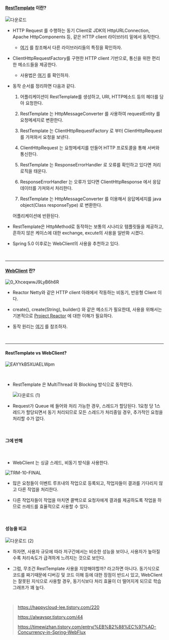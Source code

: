 #### [RestTemplate](https://docs.spring.io/spring-framework/docs/current/javadoc-api/org/springframework/web/client/RestTemplate.html) 이란?

![다운로드](https://user-images.githubusercontent.com/50399804/138808092-5f49c575-03f9-437d-849a-94040e6cf1d5.png)

- HTTP Request 를 수행하는 동기 Client로 JDK의 HttpURLConnection, Apache HttpComponents 등, 같은 HTTP client 라이브러리 밑에서 동작한다.

  - [여기](https://sjh836.tistory.com/141) 를 참조해서 다른 라이브러리들의 특징을 확인하자.

  

- ClientHttpRequestFactory를 구현한 HTTP client 기반으로, 통신을 위한 편리한 메소드들을 제공한다.

  - 사용법은 [여기](https://advenoh.tistory.com/46) 를 확인하자.

    

- 동작 순서를 정리하면 다음과 같다.

  1. 어플리케이션이 RestTemplate를 생성하고, URI, HTTP메소드 등의 헤더를 담아 요청한다.

     

  2. RestTemplate 는 HttpMessageConverter 를 사용하여 requestEntity 를 요청메세지로 변환한다.

     

  3. RestTemplate 는 ClientHttpRequestFactory 로 부터 ClientHttpRequest 를 가져와서 요청을 보낸다.

     

  4. ClientHttpRequest 는 요청메세지를 만들어 HTTP 프로토콜을 통해 서버와 통신한다.

     

  5. RestTemplate 는 ResponseErrorHandler 로 오류를 확인하고 있다면 처리로직을 태운다.

     

  6. ResponseErrorHandler 는 오류가 있다면 ClientHttpResponse 에서 응답데이터를 가져와서 처리한다.

     

  7. RestTemplate 는 HttpMessageConverter 를 이용해서 응답메세지를 java object(Class responseType) 로 변환한다.

  어플리케이션에 반환된다.

  

- RestTemplate은 HttpMethod로 동작하는 보통의 시나리오 템플릿들을 제공하고, 흔하지 않은 케이스에 대한 exchange, excute의 사용을 일반화 시켰다.

  

- Spring 5.0 이후로는 WebClient의 사용을 추천하고 있다.



<br>



***

#### [WebClient](https://docs.spring.io/spring-framework/docs/current/javadoc-api/org/springframework/web/reactive/function/client/WebClient.html) 란?

![0_XhceqwwJ9LyB6h6R](https://user-images.githubusercontent.com/50399804/138810486-01d873dd-2a8e-4c0d-b460-984c6675813c.png)

- Reactor Netty와 같은 HTTP client 아래에서 작동하는 비동기, 반응형 Client 이다.

  

- create(), create(String), builder() 와 같은 메소드가 필요한데, 사용을 위해서는 기본적으로 [Project Reactor](https://projectreactor.io/docs/core/release/reference/#getting-started-introducing-reactor) 에 대한 이해가 필요하다.

  

- 동작 원리는 [여기](https://alwayspr.tistory.com/44) 를 참조하자.



<br>



***

#### RestTemplate vs WebClient?

![EAYYkB5XUAELWpm](https://user-images.githubusercontent.com/50399804/138810391-d05bc490-db49-4de8-81a6-68000018f20a.jpeg)



<br>



- RestTemplate 은 MultiThread 와 Blocking 방식으로 동작한다.

  

  ![다운로드 (1)](https://user-images.githubusercontent.com/50399804/138811303-360cf84a-05ee-4e84-8221-9481e94e3c33.png)

  

- Request가 Queue 에 들어와 처리 가능한 경우, 스레드가 할당된다. 1요청 당 1스레드가 할당되면서 동기 처리되므로 모든 스레드가 처리중일 경우, 추가적인 요청을 처리할 수가 없다. 



<br>



#### 그에 반해



<br>



- WebClient 는 싱글 스레드, 비동기 방식을 사용한다.

![TRM-10-FINAL](https://user-images.githubusercontent.com/50399804/138811527-38513f84-24d9-4ff7-9552-b4e4d044f0de.png)



- 많은 요청들이 이벤트 루프내의 작업으로 등록되고, 작업자들이 결과를 기다리지 않고 다른 작업을 처리한다.

  

- 다른 작업자들이 작업을 마치면 콜백으로 요청자에게 결과를 제공하도록 작업을 하므로 쓰레드를 효율적으로 사용할 수 있다.



<br>



#### 성능을 비교

![다운로드 (2)](https://user-images.githubusercontent.com/50399804/138812106-b2e6e2b8-0dc7-47eb-9736-cdef1f31bac1.png)

- 하자면, 사용자 규모에 따라 저구간에서는 비슷한 성능을 보이나, 사용자가 높아질수록 처리속도가 급격하게 느려지는 것으로 보인다.

  

- 그럼, 무조건 RestTemplate 사용을 지양해야할까? 라고하면 아니다. 동기식으로 코드를 짜기때문에 디버깅 및 코드 이해 등에 대한 장점이 반드시 있고, WebClient 는 잘못된 지식으로 사용할 경우,  동기식보다 처리 효율이 더 떨어지게 되므로 학습 그래프가 꽤 높다.

  

<br>



> https://happycloud-lee.tistory.com/220
>
> https://alwayspr.tistory.com/44
>
> https://timewizhan.tistory.com/entry/%EB%B2%88%EC%97%AD-Concurrency-in-Spring-WebFlux